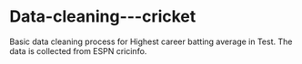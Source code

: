 # Data-cleaning---cricket
Basic data cleaning process for Highest career batting average in Test. The data is collected from ESPN cricinfo.
